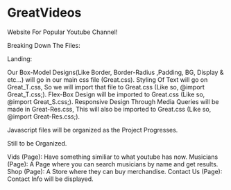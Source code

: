 # GreatVideos
Website For Popular Youtube Channel!

Breaking Down The Files: 

Landing:

Our Box-Model Designs(Like Border, Border-Radius ,Padding, BG, Display & etc...) will go in our main css file (Great.css). Styling Of Text will go on Great_T.css, So we will import that file to Great.css (Like so, @import Great_T.css;). Flex-Box Design will be imported to Great.css (Like so, @import Great_S.css;). Responsive Design Through Media Queries will be made in Great-Res.css, This will also be imported to Great.css (Like so, @import Great-Res.css;). 

Javascript files will be organized as the Project Progresses.

Still to be Organized.

Vids (Page): 
 Have something similiar to what youtube has now.
Musicians (Page):
 A Page where you can search musicians by name and get results. 
Shop (Page):
 A Store where they can buy merchandise.
Contact Us (Page):
 Contact Info will be displayed.
